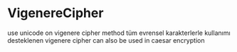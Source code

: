 # VigenereCipher
use unicode on vigenere cipher method
tüm evrensel karakterlerle kullanımı desteklenen vigenere cipher
can also be used in caesar encryption

